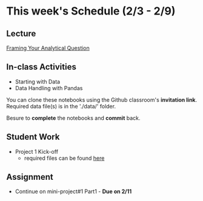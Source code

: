 # This week's Schedule (2/3 - 2/9)

## Lecture
[Framing Your Analytical Question](https://docs.google.com/presentation/d/1vFsM5UUc4jFdXUBF7KYceQopt_0IHa8rgX-8Q_E54i4/edit?usp=sharing)

## In-class Activities
+ Starting with Data
+ Data Handling with Pandas

You can clone these notebooks using the Github classroom's __invitation link__.
Required data file(s) is in the './data/' folder.

Besure to __complete__ the notebooks and __commit__ back.

## Student Work
+ Project 1 Kick-off
  + required files can be found [here](https://github.com/fairfield-university-ba545/2019-Competition1)

## Assignment
+ Continue on mini-project#1 Part1  - __Due on 2/11__
